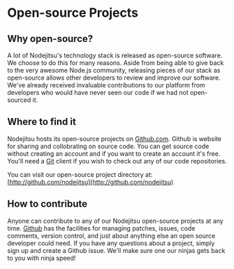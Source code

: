 <a name="#Open_source_Projects"></a>
# Open-source Projects

## Why open-source?

A lot of Nodejitsu's technology stack is released as open-source software. We choose to do this for many reasons. Aside from being able to give back to the very awesome Node.js community, releasing pieces of our stack as open-source allows other developers to review and improve our software. We've already received invaluable contributions to our platform from developers who would have never seen our code if we had not open-sourced it.

## Where to find it

Nodejitsu hosts its open-source projects on [Github.com](http://github.com/nodejitsu). Github is website for sharing and collobrating on source code. You can get source code without creating an account and if you want to create an account it's free. You'll need a [Git](http://gitscm.org/) client if you wish to check out any of our code repositories. 

You can visit our open-source project directory at: [http://github.com/nodejitsu](http://github.com/nodejitsu)

## How to contribute

Anyone can contribute to any of our Nodejitsu open-source projects at any time. [Github](http://github.com/nodejitsu) has the facilities for managing patches, issues, code comments, version control, and just about anything else an open source developer could need.  If you have any questions about a project, simply sign up and create a Github issue. We'll make sure one our ninjas gets back to you with ninja speed!
